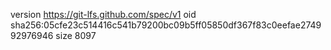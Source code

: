 version https://git-lfs.github.com/spec/v1
oid sha256:05cfe23c514416c541b79200bc09b5ff05850df367f83c0eefae274992976946
size 8097
